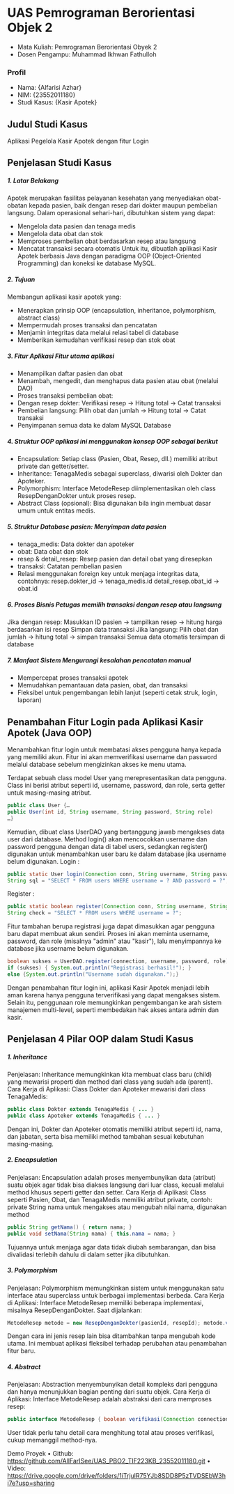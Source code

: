 # UAS Pemrograman Berorientasi Objek 2
- Mata Kuliah: Pemrograman Berorientasi Obyek 2
- Dosen Pengampu: Muhammad Ikhwan Fathulloh

### Profil
- Nama: {Alfarisi Azhar}
- NIM: {23552011180}
- Studi Kasus: {Kasir Apotek}

## Judul Studi Kasus
Aplikasi Pegelola Kasir Apotek dengan fitur Login

## Penjelasan Studi Kasus
##### 1. Latar Belakang
Apotek merupakan fasilitas pelayanan kesehatan yang menyediakan obat-obatan kepada pasien, baik dengan resep dari dokter maupun pembelian langsung. Dalam operasional sehari-hari, dibutuhkan sistem yang dapat:
- Mengelola data pasien dan tenaga medis
- Mengelola data obat dan stok
- Memproses pembelian obat berdasarkan resep atau langsung
- Mencatat transaksi secara otomatis
Untuk itu, dibuatlah aplikasi Kasir Apotek berbasis Java dengan paradigma OOP (Object-Oriented Programming) dan koneksi ke database MySQL.

##### 2.	Tujuan
Membangun aplikasi kasir apotek yang:
- Menerapkan prinsip OOP (encapsulation, inheritance, polymorphism, abstract class)
- Mempermudah proses transaksi dan pencatatan
- Menjamin integritas data melalui relasi tabel di database
- Memberikan kemudahan verifikasi resep dan stok obat

##### 3.	Fitur Aplikasi Fitur utama aplikasi
- Menampilkan daftar pasien dan obat
- Menambah, mengedit, dan menghapus data pasien atau obat (melalui DAO)
- Proses transaksi pembelian obat:
- Dengan resep dokter: Verifikasi resep → Hitung total → Catat transaksi
- Pembelian langsung: Pilih obat dan jumlah → Hitung total → Catat transaksi
- Penyimpanan semua data ke dalam MySQL Database

##### 4.	Struktur OOP aplikasi ini menggunakan konsep OOP sebagai berikut
- Encapsulation: Setiap class (Pasien, Obat, Resep, dll.) memiliki atribut private dan getter/setter.
- Inheritance: TenagaMedis sebagai superclass, diwarisi oleh Dokter dan Apoteker.
- Polymorphism: Interface MetodeResep diimplementasikan oleh class ResepDenganDokter untuk proses resep.
- Abstract Class (opsional): Bisa digunakan bila ingin membuat dasar umum untuk entitas medis.

##### 5.	Struktur Database pasien: Menyimpan data pasien
- tenaga_medis: Data dokter dan apoteker
- obat: Data obat dan stok
- resep & detail_resep: Resep pasien dan detail obat yang diresepkan
- transaksi: Catatan pembelian pasien
- Relasi menggunakan foreign key untuk menjaga integritas data, contohnya:
resep.dokter_id → tenaga_medis.id
detail_resep.obat_id →  obat.id

##### 6.	Proses Bisnis Petugas memilih transaksi dengan resep atau langsung
Jika dengan resep:
Masukkan ID pasien → tampilkan resep → hitung harga berdasarkan isi resep
Simpan data transaksi
Jika langsung:
Pilih obat dan jumlah → hitung total → simpan transaksi
Semua data otomatis tersimpan di database

##### 7.	Manfaat Sistem Mengurangi kesalahan pencatatan manual
- Mempercepat proses transaksi apotek
- Memudahkan pemantauan data pasien, obat, dan transaksi
- Fleksibel untuk pengembangan lebih lanjut (seperti cetak struk, login, laporan)

## Penambahan Fitur Login pada Aplikasi Kasir Apotek (Java OOP)
Menambahkan fitur login untuk membatasi akses pengguna hanya kepada yang memiliki akun. Fitur ini akan memverifikasi username dan password melalui database sebelum mengizinkan akses ke menu utama.

Terdapat sebuah class model User yang merepresentasikan data pengguna. Class ini berisi atribut seperti id, username, password, dan role, serta getter untuk masing-masing atribut.
```java
public class User {… 
public User(int id, String username, String password, String role) 
…}
```

Kemudian, dibuat class UserDAO yang bertanggung jawab mengakses data user dari database. Method login() akan mencocokkan username dan password pengguna dengan data di tabel users, sedangkan register() digunakan untuk menambahkan user baru ke dalam database jika username belum digunakan.
Login :
``` java
public static User login(Connection conn, String username, String password) throws SQLException { 
String sql = "SELECT * FROM users WHERE username = ? AND password = ?";
```
Register :
```java
public static boolean register(Connection conn, String username, String password, String role) throws SQLException { 
String check = "SELECT * FROM users WHERE username = ?";
```
Fitur tambahan berupa registrasi juga dapat dimasukkan agar pengguna baru dapat membuat akun sendiri. Proses ini akan meminta username, password, dan role (misalnya "admin" atau "kasir"), lalu menyimpannya ke database jika username belum digunakan.
```java
boolean sukses = UserDAO.register(connection, username, password, role);
if (sukses) { System.out.println("Registrasi berhasil!"); } 
else {System.out.println("Username sudah digunakan.");}
```
Dengan penambahan fitur login ini, aplikasi Kasir Apotek menjadi lebih aman karena hanya pengguna terverifikasi yang dapat mengakses sistem. Selain itu, penggunaan role memungkinkan pengembangan ke arah sistem manajemen multi-level, seperti membedakan hak akses antara admin dan kasir.

## Penjelasan 4 Pilar OOP dalam Studi Kasus
##### 1. Inheritance
Penjelasan: Inheritance memungkinkan kita membuat class baru (child) yang mewarisi properti dan method dari class yang sudah ada (parent).
Cara Kerja di Aplikasi: Class Dokter dan Apoteker mewarisi dari class TenagaMedis:
```java
public class Dokter extends TenagaMedis { ... }
public class Apoteker extends TenagaMedis { ... }
```
Dengan ini, Dokter dan Apoteker otomatis memiliki atribut seperti id, nama, dan jabatan, serta bisa memiliki method tambahan sesuai kebutuhan masing-masing.

##### 2. Encapsulation
Penjelasan: Encapsulation adalah proses menyembunyikan data (atribut) suatu objek agar tidak bisa diakses langsung dari luar class, kecuali melalui method khusus seperti getter dan setter.
Cara Kerja di Aplikasi: Class seperti Pasien, Obat, dan TenagaMedis memiliki atribut private, contoh:
private String nama untuk mengakses atau mengubah nilai nama, digunakan method
```java
public String getNama() { return nama; } 
public void setNama(String nama) { this.nama = nama; }
```
Tujuannya untuk menjaga agar data tidak diubah sembarangan, dan bisa divalidasi terlebih dahulu di dalam setter jika dibutuhkan.

##### 3. Polymorphism
Penjelasan: Polymorphism memungkinkan sistem untuk menggunakan satu interface atau superclass untuk berbagai implementasi berbeda.
Cara Kerja di Aplikasi: Interface MetodeResep memiliki beberapa implementasi, misalnya ResepDenganDokter.
Saat dijalankan:
```java
MetodeResep metode = new ResepDenganDokter(pasienId, resepId); metode.verifikasi(connection); metode.hitungTotal(connection);
```
Dengan cara ini jenis resep lain bisa ditambahkan tanpa mengubah kode utama. Ini membuat aplikasi fleksibel terhadap perubahan atau penambahan fitur baru.

##### 4. Abstract
Penjelasan: Abstraction menyembunyikan detail kompleks dari pengguna dan hanya menunjukkan bagian penting dari suatu objek.
Cara Kerja di Aplikasi: Interface MetodeResep adalah abstraksi dari cara memproses resep:
```java
public interface MetodeResep { boolean verifikasi(Connection connection); double hitungTotal(Connection connection);}
```
User tidak perlu tahu detail cara menghitung total atau proses verifikasi, cukup memanggil method-nya.


Demo Proyek
•	Github: https://github.com/AllFarISee/UAS_PBO2_TIF223KB_23552011180.git
•	Video: https://drive.google.com/drive/folders/1iTrjulR75YJb8SDD8P5zTVDSEbW3hi7e?usp=sharing

